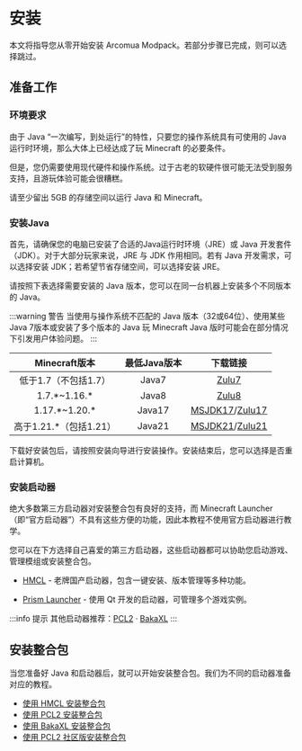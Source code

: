 # 安装

本文将指导您从零开始安装 Arcomua Modpack。若部分步骤已完成，则可以选择跳过。

## 准备工作

### 环境要求

由于 Java “一次编写，到处运行”的特性，只要您的操作系统具有可使用的 Java 运行时环境，那么大体上已经达成了玩 Minecraft 的必要条件。

但是，您仍需要使用现代硬件和操作系统。过于古老的软硬件很可能无法受到服务支持，且游玩体验可能会很糟糕。

请至少留出 5GB 的存储空间以运行 Java 和 Minecraft。

### 安装Java

首先，请确保您的电脑已安装了合适的Java运行时环境（JRE）或 Java 开发套件（JDK）。对于大部分玩家来说，JRE 与 JDK 作用相同。若有 Java 开发需求，可以选择安装 JDK；若希望节省存储空间，可以选择安装 JRE。

请按照下表选择需要安装的 Java 版本，您可以在同一台机器上安装多个不同版本的 Java。

:::warning 警告
当使用与操作系统不匹配的 Java 版本（32或64位）、使用某些Java 7版本或安装了多个版本的 Java 玩 Minecraft Java 版时可能会在部分情况下引发用户体验问题。
:::

|Minecraft版本|最低Java版本|下载链接|
|:-----------:|:------:|:-----:|
|低于1.7（不包括1.7）|Java7|[Zulu7]|
|1.7.\*~1.16.\*|Java8|[Zulu8]|
|1.17.\*~1.20.\*|Java17|[MSJDK17]/[Zulu17]|
|高于1.21.\*（包括1.21）|Java21|[MSJDK21]/[Zulu21]|

<!-- Download Links -->
[MSJDK17]: <https://learn.microsoft.com/zh-cn/java/openjdk/download#openjdk-17>
[MSJDK21]: <https://learn.microsoft.com/zh-cn/java/openjdk/download#openjdk-21>
[Zulu7]: <https://www.azul.com/downloads/?version=java-7-lts&show-old-builds=true#zulu>
[Zulu8]: <https://www.azul.com/downloads/?version=java-8-lts&show-old-builds=true#zulu>
[Zulu17]: <https://www.azul.com/downloads/?version=java-17-lts&show-old-builds=true#zulu>
[Zulu21]: <https://www.azul.com/downloads/?version=java-21-lts&show-old-builds=true#zulu>

下载好安装包后，请按照安装向导进行安装操作。安装结束后，您可以选择是否重启计算机。

### 安装启动器

绝大多数第三方启动器对安装整合包有良好的支持，而 Minecraft Launcher（即“官方启动器”）不具有这些方便的功能，因此本教程不使用官方启动器进行教学。

您可以在下方选择自己喜爱的第三方启动器，这些启动器都可以协助您启动游戏、管理模组或安装整合包。

- [HMCL](https://hmcl.huangyuhui.net/) - 老牌国产启动器，包含一键安装、版本管理等多种功能。

- [Prism Launcher](https://prismlauncher.org/) - 使用 Qt 开发的启动器，可管理多个游戏实例。

:::info 提示
其他启动器推荐：[PCL2](https://afdian.com/p/0164034c016c11ebafcb52540025c377) · [BakaXL](https://www.bakaxl.com/)
:::

## 安装整合包

当您准备好 Java 和启动器后，就可以开始安装整合包。我们为不同的启动器准备对应的教程。

- [使用 HMCL 安装整合包](/install/hmcl)
- [使用 PCL2 安装整合包](/install/pcl2)
- [使用 BakaXL 安装整合包](/install/bakaxl)
- [使用 PCL2 社区版安装整合包](/install/pcl2-ce)